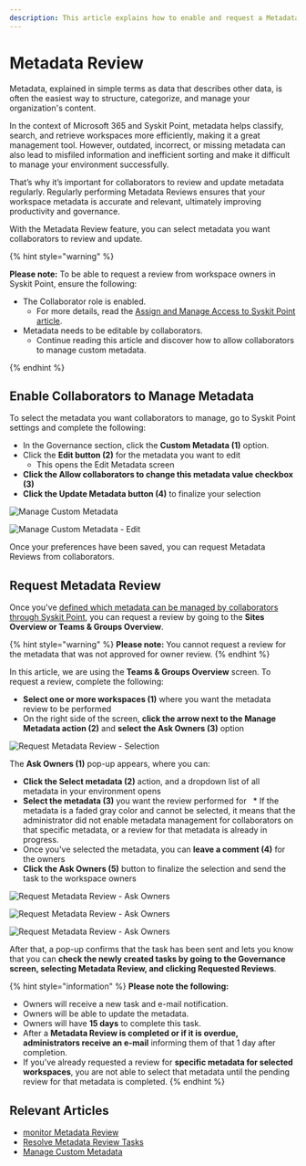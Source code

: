 ```yaml
---
description: This article explains how to enable and request a Metadata Review. 
---
```


# Metadata Review 

Metadata, explained in simple terms as data that describes other data, is often the easiest way to structure, categorize, and manage your organization's content. 

In the context of Microsoft 365 and Syskit Point, metadata helps classify, search, and retrieve workspaces more efficiently, making it a great management tool. However, outdated, incorrect, or missing metadata can also lead to misfiled information and inefficient sorting and make it difficult to manage your environment successfully. 

That’s why it’s important for collaborators to review and update metadata regularly. Regularly performing Metadata Reviews ensures that your workspace metadata is accurate and relevant, ultimately improving productivity and governance.

With the Metadata Review feature, you can select metadata you want collaborators to review and update. 

{% hint style="warning" %}

**Please note:** To be able to request a review from workspace owners in Syskit Point, ensure the following:
* The Collaborator role is enabled. 
    * For more details, read the [Assign and Manage Access to Syskit Point article](../../configuration/enable-role-based-access.md#syskit-point-collaborators-1).
*  Metadata needs to be editable by collaborators. 
    * Continue reading this article and discover how to allow collaborators to manage custom metadata.

{% endhint %}

## Enable Collaborators to Manage Metadata

To select the metadata you want collaborators to manage, go to Syskit Point settings and complete the following:

* In the Governance section, click the **Custom Metadata (1)** option. 
* Click the **Edit button (2)** for the metadata you want to edit
    * This opens the Edit Metadata screen
* **Click the Allow collaborators to change this metadata value checkbox (3)**
* **Click the Update Metadata button (4)** to finalize your selection 

![Manage Custom Metadata](../../.gitbook/assets/manage-metadata-review-custom.png)

![Manage Custom Metadata - Edit](../../.gitbook/assets/manage-metadata-review-edit.png)

Once your preferences have been saved, you can request Metadata Reviews from collaborators.


## Request Metadata Review

Once you've [defined which metadata can be managed by collaborators through Syskit Point](#enable-collaborators-to-manage-metadata), you can request a review by going to the **Sites Overview or Teams & Groups Overview**. 

{% hint style="warning" %}
**Please note:** You cannot request a review for the metadata that was not approved for owner review. 
{% endhint %}

In this article, we are using the **Teams & Groups Overview** screen. To request a review, complete the following:

* **Select one or more workspaces (1)** where you want the metadata review to be performed
* On the right side of the screen, **click the arrow next to the Manage Metadata action (2)** and **select the Ask Owners (3)** option

![Request Metadata Review - Selection](../../.gitbook/assets/request-metadata-review-selection.png)

The **Ask Owners (1)** pop-up appears, where you can:

* **Click the Select metadata (2)** action, and a dropdown list of all metadata in your environment opens
* **Select the metadata (3)** you want the review performed for
  * If the metadata is a faded gray color and cannot be selected, it means that the administrator did not enable metadata management for collaborators on that specific metadata, or a review for that metadata is already in progress.
* Once you've selected the metadata, you can **leave a comment (4)** for the owners 
* **Click the Ask Owners (5)** button to finalize the selection and send the task to the workspace owners

![Request Metadata Review - Ask Owners](../../.gitbook/assets/request-metadata-review-ask-owners-1.png)

![Request Metadata Review - Ask Owners](../../.gitbook/assets/request-metadata-review-ask-owners-2.png)

![Request Metadata Review - Ask Owners](../../.gitbook/assets/request-metadata-review-ask-owners-3.png)

After that, a pop-up confirms that the task has been sent and lets you know that you can **check the newly created tasks by going to the Governance screen, selecting Metadata Review, and clicking Requested Reviews**. 

{% hint style="information" %}
**Please note the following:**
* Owners will receive a new task and e-mail notification.
* Owners will be able to update the metadata.
* Owners will have **15 days** to complete this task.
* After a **Metadata Review is completed or if it is overdue, administrators receive an e-mail** informing them of that 1 day after completion.
* If you've already requested a review for **specific metadata for selected workspaces**, you are not able to select that metadata until the pending review for that metadata is completed.
{% endhint %}

## Relevant Articles 

* [monitor Metadata Review](monitor-metadata-review.md)
* [Resolve Metadata Review Tasks](../../point-collaborators/resolve-governance-tasks/metadata-review.md)
* [Manage Custom Metadata](manage-custom-metadata.md)